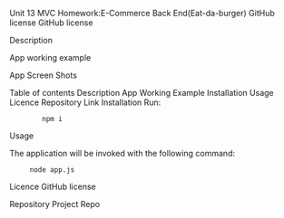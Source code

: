 Unit 13 MVC Homework:E-Commerce Back End(Eat-da-burger)
GitHub license GitHub license

Description

App working example


App Screen Shots

Table of contents
Description
App Working Example
Installation
Usage
Licence
Repository Link
Installation
Run:

            npm i
Usage

The application will be invoked with the following command:

         node app.js
Licence
GitHub license

Repository
Project Repo
